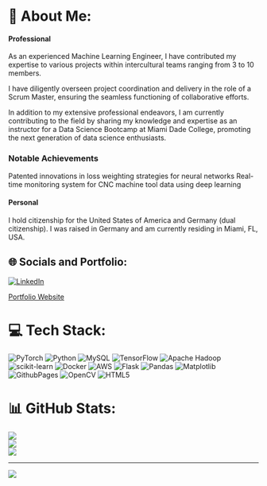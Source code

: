 # 💫 About Me:
#### Professional
As an experienced Machine Learning Engineer, I have contributed my expertise to various projects within intercultural teams ranging from 3 to 10 members.

I have diligently overseen project coordination and delivery in the role of a Scrum Master, ensuring the seamless functioning of collaborative efforts.

In addition to my extensive professional endeavors, I am currently contributing to the field by sharing my knowledge and expertise as an instructor for a Data Science Bootcamp at Miami Dade College, promoting the next generation of data science enthusiasts.

### Notable Achievements
Patented innovations in loss weighting strategies for neural networks
Real-time monitoring system for CNC machine tool data using deep learning

#### Personal
I hold citizenship for the United States of America and Germany (dual citizenship). I was raised in Germany and am currently residing in Miami, FL, USA.


## 🌐 Socials and Portfolio:
[![LinkedIn](https://img.shields.io/badge/LinkedIn-%230077B5.svg?logo=linkedin&logoColor=white)](https://linkedin.com/in/simon-kutsche) 

[Portfolio Website](https://www.simonkutsche.com)


# 💻 Tech Stack:
![PyTorch](https://img.shields.io/badge/PyTorch-%23EE4C2C.svg?style=for-the-badge&logo=PyTorch&logoColor=white) ![Python](https://img.shields.io/badge/python-3670A0?style=for-the-badge&logo=python&logoColor=ffdd54) ![MySQL](https://img.shields.io/badge/mysql-%2300000f.svg?style=for-the-badge&logo=mysql&logoColor=white) ![TensorFlow](https://img.shields.io/badge/TensorFlow-%23FF6F00.svg?style=for-the-badge&logo=TensorFlow&logoColor=white) ![Apache Hadoop](https://img.shields.io/badge/Apache%20Hadoop-66CCFF?style=for-the-badge&logo=apachehadoop&logoColor=black) ![scikit-learn](https://img.shields.io/badge/scikit--learn-%23F7931E.svg?style=for-the-badge&logo=scikit-learn&logoColor=white) ![Docker](https://img.shields.io/badge/docker-%230db7ed.svg?style=for-the-badge&logo=docker&logoColor=white) ![AWS](https://img.shields.io/badge/AWS-%23FF9900.svg?style=for-the-badge&logo=amazon-aws&logoColor=white) ![Flask](https://img.shields.io/badge/flask-%23000.svg?style=for-the-badge&logo=flask&logoColor=white) ![Pandas](https://img.shields.io/badge/pandas-%23150458.svg?style=for-the-badge&logo=pandas&logoColor=white) ![Matplotlib](https://img.shields.io/badge/Matplotlib-%23ffffff.svg?style=for-the-badge&logo=Matplotlib&logoColor=black) ![GithubPages](https://img.shields.io/badge/github%20pages-121013?style=for-the-badge&logo=github&logoColor=white) ![OpenCV](https://img.shields.io/badge/opencv-%23white.svg?style=for-the-badge&logo=opencv&logoColor=white) ![HTML5](https://img.shields.io/badge/html5-%23E34F26.svg?style=for-the-badge&logo=html5&logoColor=white)
# 📊 GitHub Stats:
![](https://github-readme-stats.vercel.app/api?username=simon1307&theme=dark&hide_border=false&include_all_commits=true&count_private=true)<br/>
![](https://github-readme-streak-stats.herokuapp.com/?user=simon1307&theme=dark&hide_border=false)<br/>
![](https://github-readme-stats.vercel.app/api/top-langs/?username=simon1307&theme=dark&hide_border=false&include_all_commits=true&count_private=true&layout=compact)

---
[![](https://visitcount.itsvg.in/api?id=simon1307&icon=0&color=0)](https://visitcount.itsvg.in)
